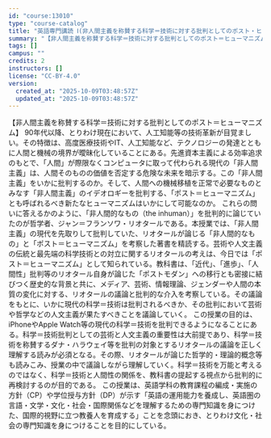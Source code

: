 ```yaml
---
id: "course:13010"
type: "course-catalog"
title: "英語専門講読 Ⅰ(非人間主義を称賛する科学＝技術に対する批判としてのポスト・ヒューマニズム) ／ADVANCED THEMATIC READING Ⅰ"
summary: "【非人間主義を称賛する科学＝技術に対する批判としてのポスト＝ヒューマニズム】 90年代以降、とりわけ現在において、人工知能等の技術革新が目覚ましい。その特徴は、高度医療技術やIT、人工知能など、テクノロジーの発達とともに人間と機械の境界が曖…"
tags: []
campus: ""
credits: 2
instructors: []
license: "CC-BY-4.0"
version:
  created_at: "2025-10-09T03:48:57Z"
  updated_at: "2025-10-09T03:48:57Z"
---
```

【非人間主義を称賛する科学＝技術に対する批判としてのポスト＝ヒューマニズム】 90年代以降、とりわけ現在において、人工知能等の技術革新が目覚ましい。その特徴は、高度医療技術やIT、人工知能など、テクノロジーの発達とともに人間と機械の境界が曖昧化していることにある。先進資本主義による効率追求のもとで、「人間」が際限なくコンピュータに取って代わられる現代の「非人間主義」は、人間そのものの価値を否定する危険な未来を暗示する。この「非人間主義」をいかに批判するのか。そして、人間への機械移植を正常で必要なものとみなす「非人間主義」のイデオロギーを批判する、「ポスト＝ヒューマニズム」とも呼ばれるべき新たなヒューマニズムはいかにして可能なのか。 これらの問いに答えるかのように、「非人間的なもの（the inhuman）」を批判的に論じていたのが哲学者、ジャン＝フランソワ・リオタールである。本授業では、「非人間主義」の現代を先取りして批判していた、リオタールが論じる「非人間的なもの」と「ポスト＝ヒューマニズム」を考察した著書を精読する。芸術や人文主義の伝統と最先端の科学技術との対立に関するリオタールの考えは、今日では「ポスト＝ヒューマニズム」として知られている。教科書は、「近代」、「進歩」、「人間性」批判等のリオタール自身が論じた「ポストモダン」への移行とも密接に結びつく歴史的な背景と共に、メディア、芸術、情報理論、ジェンダーや人間の本質の変化に対する、リオタールの議論と批判的な介入を考察している。その議論をもとに、いかに現代の科学＝技術は批判されるべきか、その批判において芸術や哲学などの人文主義が果たすべきことを議論していく。 この授業の目的は、iPhoneやApple Watch等の現代の科学＝技術を批判できるようになることにある。科学＝技術批判としての芸術と人文主義の重要性は大前提であり、科学＝技術を称賛するダナ・ハラウェイ等を批判の対象とするリオタールの議論を正しく理解する読みが必須となる。その際、リオタールが論じた哲学的・理論的概念等も読みこみ、授業の中で議論しながら理解していく。科学＝技術を万能と考えるのではなく、科学＝技術と人間性の関係を、教科書の提起する視点から批判的に再検討するのが目的である。 この授業は、英語学科の教育課程の編成・実施の方針（CP）や学位授与方針（DP）が示す「英語の運用能力を養成し、英語圏の言語・文学・文化・社会・国際関係などを理解するための専門知識を身につけた、国際的視野に立つ教養人を育成する」ことを念頭におき、とりわけ文化・社会の専門知識を身につけることを目的にしている。
